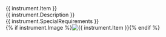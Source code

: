 <div class="instrument event-item {% if mod2 == 0 %}even{% else %}odd{% endif %}">
<div class="instrument-title">
{{ instrument.Item }}
</div>
<div class="instrument-description">
{{ instrument.Description }}
</div>
<div class="row">
<div class="col-9 instrument-image">
{{ instrument.SpecialRequirements }}
</div>
<div class="col-3 instrument-image">
{% if instrument.Image %}<img src="{{ site.url }}/assets/images/instruments/{{ instrument.Image }}" alt="{{ instrument.Item }}"/>{% endif %}
</div>
</div>
</div>